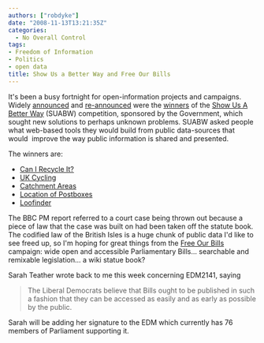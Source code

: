 ```yaml
---
authors: ["robdyke"]
date: "2008-11-13T13:21:35Z"
categories:
  - No Overall Control
tags:
- Freedom of Information
- Politics
- open data
title: Show Us a Better Way and Free Our Bills
---
```

It's been a busy fortnight for open-information projects and campaigns. Widely [announced](http://www.guardian.co.uk/technology/2008/nov/06/free-our-data-government "Guardian news story") and [re-announced](http://www.bbc.co.uk/blogs/ipm/2008/11/show_us_a_better_way_winner_an.shtml "BBC PM story, blog post") were the [winners](http://www.showusabetterway.co.uk/call/2008/11/and-the-winners-are.html "SUABW winners, blog post") of the [Show Us A Better Way](http://www.showusabetterway.com/ "What would you build with public information?") (SUABW) competition, sponsored by the Government, which sought new solutions to perhaps unknown problems. SUABW asked people what web-based tools they would build from public data-sources that would  improve the way public information is shared and presented.

The winners are:

  * [Can I Recycle It?](http://www.showusabetterway.co.uk/call/2008/07/can-i-recycle-i.html)
  * [UK Cycling](http://www.showusabetterway.co.uk/call/2008/07/uk-cycling.html)
  * [Catchment Areas](http://www.showusabetterway.co.uk/call/2008/07/catchment-areas.html)
  * [Location of Postboxes](http://www.showusabetterway.co.uk/call/2008/07/location-of-pos.html)
  * [Loofinder](http://www.showusabetterway.co.uk/call/2008/09/loofinder.html)

The BBC PM report referred to a court case being thrown out because a piece of law that the case was built on had been taken off the statute book. The codified law of the British Isles is a huge chunk of public data I'd like to see freed up, so I'm hoping for great things from the [Free Our Bills](http://www.theyworkforyou.com/freeourbills/ "Free Our Bills") campaign: wide open and accessible Parliamentary Bills... searchable and remixable legislation... a wiki statue book?

Sarah Teather wrote back to me this week concerning EDM2141, saying

> The Liberal Democrats believe that Bills ought to be published in such a fashion that they can be accessed as easily and as early as possible by the public.

Sarah will be adding her signature to the EDM which currently has 76 members of Parliament supporting it.